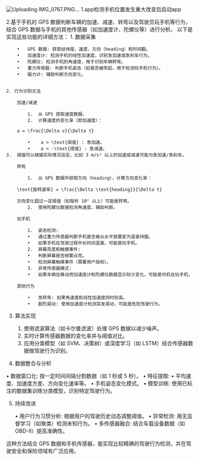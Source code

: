 ![Uploading IMG_0767.PNG…]()
1.app检测手机位置发生重大改变后启动app

2.基于手机的 GPS 数据判断车辆的加速、减速、转弯以及驾驶员玩手机等行为，
  结合 GPS 数据与手机的其他传感器（如加速度计、陀螺仪等）进行分析。
 以下是实现这些功能的详细方法：
    1. 数据采集

        •	GPS 数据: 获取经纬度、速度、方向（heading）和时间戳。
        •	加速度计: 检测手机的线性加速度，识别急加速或急刹车行为。
        •	陀螺仪: 检测手机的角速度，用于识别车辆转弯。
        •	重力传感器: 判断手机姿态（如是否被举起，用于检测玩手机行为）。
        •	磁力计: 辅助判断方向变化。


    2. 行为识别方法

        加速/减速

            1.	从 GPS 提取速度数据。
            2.	计算速度的变化率（即加速度）：

        a = \frac{\Delta v}{\Delta t}

            •	 a > \text{阈值} : 急加速。
            •	 a < -\text{阈值} : 急减速。
    3.	阈值可以根据实际情况设定，比如 3 m/s² 以上的加速或减速可能为急加速/急刹车。

        转弯

            1.	从 GPS 数据中获取方向（heading），计算方向变化率：

        \text{旋转速率} = \frac{\Delta \text{heading}}{\Delta t}

        方向变化超过一定阈值（如每秒 10° 以上）可能是转弯。
            2.	使用陀螺仪数据检测角速度，辅助判断。

        玩手机

            1.	姿态检测:
            •	通过重力传感器判断手机是否被从水平放置变为竖直持握。
            •	如果手机在驾驶过程中长时间竖直，可能是玩手机。
            2.	屏幕亮度和触摸事件:
            •	判断屏幕是否频繁点亮。
            •	检测屏幕触摸事件（需要用户授权）。
            3.	异常传感器模式:
            •	如果车辆在移动而加速度计和陀螺仪数据显示较少变化，可能是司机在玩手机。

        其他行为

            •	急转弯: 如果角速度和线性加速度同时较高。
            •	剧烈晃动: 使用加速度计检测突发晃动，可能是危险驾驶行为。

3. 算法实现

	1.	使用滤波算法（如卡尔曼滤波）处理 GPS 数据以减少噪声。
	2.	实时计算传感器数据的变化率并与阈值对比。
	3.	应用分类模型（如 SVM、决策树）或深度学习（如 LSTM）结合传感器数据做驾驶行为识别。

4. 数据整合与分析

•	数据窗口化: 按一定时间间隔分割数据（如 1 秒或 5 秒）。
•	特征提取:
•	平均速度、加速度方差、方向变化速率等。
•	手机姿态变化模式。
•	模型训练: 使用已标注的数据集训练分类模型，识别特定驾驶行为。

5. 持续改进

	•	用户行为习惯分析: 根据用户的驾驶历史动态调整阈值。
	•	异常检测: 用无监督学习（如聚类）检测未知行为。
	•	多传感器融合: 结合车载设备数据（如 OBD-II）提高准确性。

这种方法结合 GPS 数据和手机传感器，能实现比较精确的驾驶行为检测，并在驾驶安全和保险领域有广泛应用。

